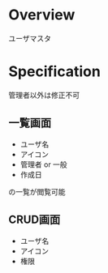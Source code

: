 # Overview
ユーザマスタ

# Specification
管理者以外は修正不可

## 一覧画面

- ユーザ名
- アイコン
- 管理者 or 一般
- 作成日

の一覧が閲覧可能

## CRUD画面

- ユーザ名
- アイコン
- 権限


